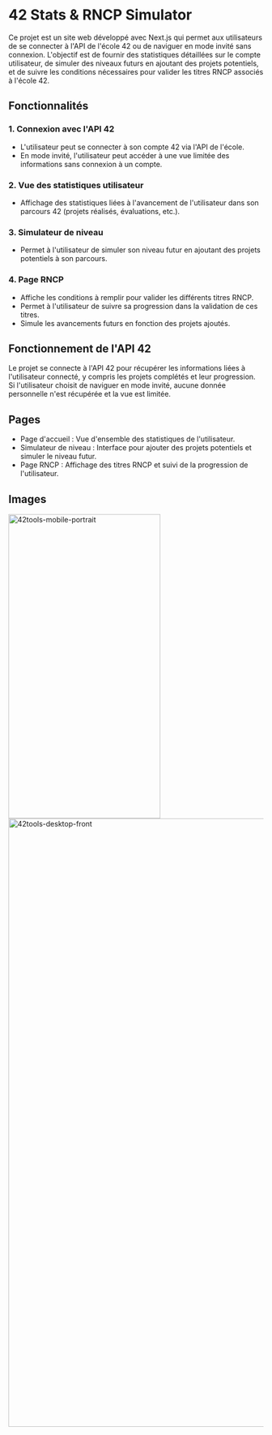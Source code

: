 # 42 Stats & RNCP Simulator

Ce projet est un site web développé avec Next.js qui permet aux utilisateurs de se connecter à l'API de l'école 42 ou de naviguer en mode invité sans connexion. L'objectif est de fournir des statistiques détaillées sur le compte utilisateur, de simuler des niveaux futurs en ajoutant des projets potentiels, et de suivre les conditions nécessaires pour valider les titres RNCP associés à l'école 42.

## Fonctionnalités

### 1. **Connexion avec l'API 42**
   - L'utilisateur peut se connecter à son compte 42 via l'API de l'école.
   - En mode invité, l'utilisateur peut accéder à une vue limitée des informations sans connexion à un compte.

### 2. **Vue des statistiques utilisateur**
   - Affichage des statistiques liées à l'avancement de l'utilisateur dans son parcours 42 (projets réalisés, évaluations, etc.).

### 3. **Simulateur de niveau**
   - Permet à l'utilisateur de simuler son niveau futur en ajoutant des projets potentiels à son parcours.

### 4. **Page RNCP**
   - Affiche les conditions à remplir pour valider les différents titres RNCP.
   - Permet à l'utilisateur de suivre sa progression dans la validation de ces titres.
   - Simule les avancements futurs en fonction des projets ajoutés.


## Fonctionnement de l'API 42

Le projet se connecte à l'API 42 pour récupérer les informations liées à l'utilisateur connecté, y compris les projets complétés et leur progression. Si l'utilisateur choisit de naviguer en mode invité, aucune donnée personnelle n'est récupérée et la vue est limitée.

## Pages

- Page d'accueil : Vue d'ensemble des statistiques de l'utilisateur.
- Simulateur de niveau : Interface pour ajouter des projets potentiels et simuler le niveau futur.
- Page RNCP : Affichage des titres RNCP et suivi de la progression de l'utilisateur.

## Images

<img width="300" height="600" alt="42tools-mobile-portrait" src="https://github.com/user-attachments/assets/9e2e3369-4145-4883-82d7-5f57621772c7" />
<img width="700" height="1200" alt="42tools-desktop-front" src="https://github.com/user-attachments/assets/91c09237-c71b-49ca-91c6-432ddc69e1b1" />




